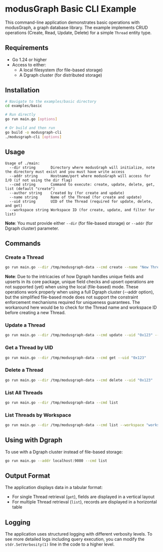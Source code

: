 # modusGraph Basic CLI Example

This command-line application demonstrates basic operations with modusGraph, a graph database
library. The example implements CRUD operations (Create, Read, Update, Delete) for a simple `Thread`
entity type.

## Requirements

- Go 1.24 or higher
- Access to either:
  - A local filesystem (for file-based storage)
  - A Dgraph cluster (for distributed storage)

## Installation

```bash
# Navigate to the examples/basic directory
cd examples/basic

# Run directly
go run main.go [options]

# Or build and then run
go build -o modusgraph-cli
./modusgraph-cli [options]
```

## Usage

```
Usage of ./main:
  --dir string       Directory where modusGraph will initialize, note the directory must exist and you must have write access
  --addr string      Hostname/port where modusGraph will access for I/O (if not using the dir flag)
  --cmd string       Command to execute: create, update, delete, get, list (default "create")
  --author string    Created by (for create and update)
  --name string      Name of the Thread (for create and update)
  --uid string       UID of the Thread (required for update, delete, and get)
  --workspace string Workspace ID (for create, update, and filter for list)
```

**Note**: You must provide either `--dir` (for file-based storage) or `--addr` (for Dgraph cluster)
parameter.

## Commands

### Create a Thread

```bash
go run main.go --dir /tmp/modusgraph-data --cmd create --name "New Thread" --workspace "workspace-123" --author "user-456"
```

**Note**: Due to the intricacies of how Dgraph handles unique fields and upserts in its core
package, unique field checks and upsert operations are not supported (yet) when using the local
(file-based) mode. These operations work properly when using a full Dgraph cluster (--addr option),
but the simplified file-based mode does not support the constraint enforcement mechanisms required
for uniqueness guarantees. The workaround here would be to check for the Thread name and workspace
ID before creating a new Thread.

### Update a Thread

```bash
go run main.go --dir /tmp/modusgraph-data --cmd update --uid "0x123" --name "Updated Thread" --workspace "workspace-123" --author "user-456"
```

### Get a Thread by UID

```bash
go run main.go --dir /tmp/modusgraph-data --cmd get --uid "0x123"
```

### Delete a Thread

```bash
go run main.go --dir /tmp/modusgraph-data --cmd delete --uid "0x123"
```

### List All Threads

```bash
go run main.go --dir /tmp/modusgraph-data --cmd list
```

### List Threads by Workspace

```bash
go run main.go --dir /tmp/modusgraph-data --cmd list --workspace "workspace-123"
```

## Using with Dgraph

To use with a Dgraph cluster instead of file-based storage:

```bash
go run main.go --addr localhost:9080 --cmd list
```

## Output Format

The application displays data in a tabular format:

- For single Thread retrieval (`get`), fields are displayed in a vertical layout
- For multiple Thread retrieval (`list`), records are displayed in a horizontal table

## Logging

The application uses structured logging with different verbosity levels. To see more detailed logs
including query execution, you can modify the `stdr.SetVerbosity(1)` line in the code to a higher
level.
